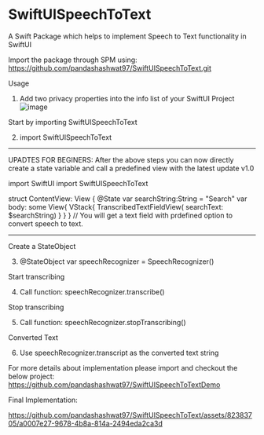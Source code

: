 # SwiftUISpeechToText
A Swift Package which helps to implement Speech to Text functionality in SwiftUI

Import the package through SPM using: https://github.com/pandashashwat97/SwiftUISpeechToText.git

Usage
1. Add two privacy properties into the info list of your SwiftUI Project
![image](https://github.com/pandashashwat97/SwiftUISpeechToText/assets/82383705/9211fda0-f62b-4d67-b798-69e2d6ad7be9)

Start by importing SwiftUISpeechToText

2. import SwiftUISpeechToText

********
UPADTES FOR BEGINERS: After the above steps you can now directly create a state variable and call a predefined view 
with the latest update v1.0

import SwiftUI
import SwiftUISpeechToText

struct ContentView: View {
    @State var searchString:String = "Search"
     var body: some View{
        VStack{
            TranscribedTextFieldView( searchText: $searchString)
        }
    }
}
// You will get a text field with prdefined option to convert speech to text.
********

Create a StateObject

3. @StateObject var speechRecognizer = SpeechRecognizer()

Start transcribing

4. Call function: speechRecognizer.transcribe()

Stop transcribing

5. Call function: speechRecognizer.stopTranscribing()

Converted Text

6. Use speechRecognizer.transcript as the converted text string

For more details about implementation please import and checkout the below project:
https://github.com/pandashashwat97/SwiftUISpeechToTextDemo

Final Implementation:


https://github.com/pandashashwat97/SwiftUISpeechToText/assets/82383705/a0007e27-9678-4b8a-814a-2494eda2ca3d



